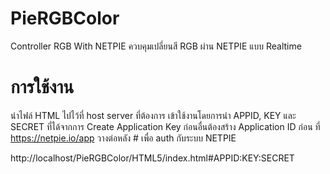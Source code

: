 # PieRGBColor

Controller RGB With NETPIE
ควบคุมเปลี่ยนสี RGB ผ่าน NETPIE แบบ Realtime

# การใช้งาน

  นำไฟล์ HTML ไปไว้ที่ host server ที่ต้องการ เข้าใช้งานโดยการนำ APPID, KEY และ SECRET ที่ได้จากการ Create Application Key  ก่อนอื่นต้องสร้าง Application ID ก่อน ที่ https://netpie.io/app วางต่อหลัง # เพื่อ auth กับระบบ NETPIE

  http://localhost/PieRGBColor/HTML5/index.html#APPID:KEY:SECRET
  
